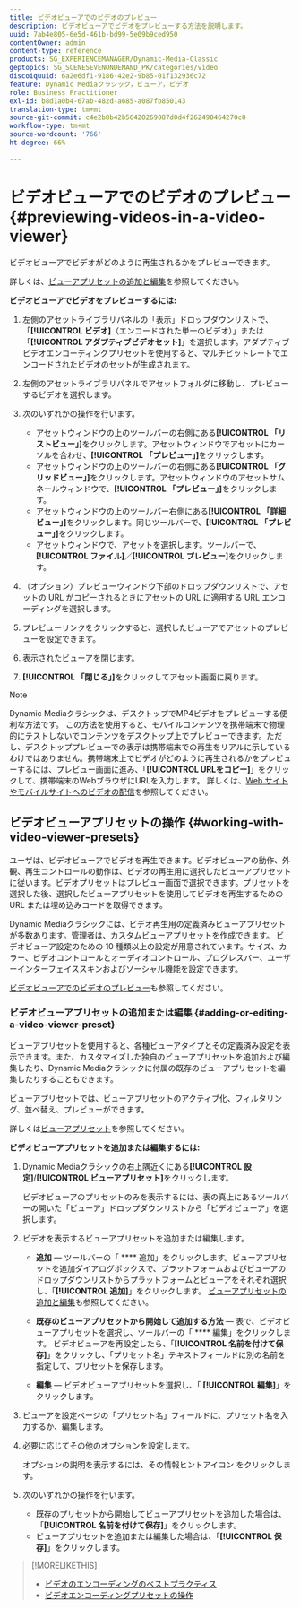 ```yaml
---
title: ビデオビューアでのビデオのプレビュー
description: ビデオビューアでビデオをプレビューする方法を説明します。
uuid: 7ab4e805-6e5d-461b-bd99-5e09b9ced950
contentOwner: admin
content-type: reference
products: SG_EXPERIENCEMANAGER/Dynamic-Media-Classic
geptopics: SG_SCENESEVENONDEMAND_PK/categories/video
discoiquuid: 6a2e6df1-9186-42e2-9b85-01f132936c72
feature: Dynamic Mediaクラシック，ビューア，ビデオ
role: Business Practitioner
exl-id: b8d1a0b4-67ab-482d-a685-a087fb850143
translation-type: tm+mt
source-git-commit: c4e2b8b42b56420269087d0d4f262490464270c0
workflow-type: tm+mt
source-wordcount: '766'
ht-degree: 66%

---
```


# ビデオビューアでのビデオのプレビュー{#previewing-videos-in-a-video-viewer}

ビデオビューアでビデオがどのように再生されるかをプレビューできます。

詳しくは、[ビューアプリセットの追加と編集](application-setup.md#adding_and_editing_viewer_presets)を参照してください。

**ビデオビューアでビデオをプレビューするには:**

1. 左側のアセットライブラリパネルの「表示」ドロップダウンリストで、「**[!UICONTROL ビデオ]**（エンコードされた単一のビデオ）」または「**[!UICONTROL アダプティブビデオセット]**」を選択します。アダプティブビデオエンコーディングプリセットを使用すると、マルチビットレートでエンコードされたビデオのセットが生成されます。
1. 左側のアセットライブラリパネルでアセットフォルダに移動し、プレビューするビデオを選択します。
1. 次のいずれかの操作を行います。

   * アセットウィンドウの上のツールバーの右側にある&#x200B;**[!UICONTROL 「リストビュー」]**&#x200B;をクリックします。アセットウィンドウでアセットにカーソルを合わせ、**[!UICONTROL 「プレビュー」]**&#x200B;をクリックします。
   * アセットウィンドウの上のツールバーの右側にある&#x200B;**[!UICONTROL 「グリッドビュー」]**&#x200B;をクリックします。アセットウィンドウのアセットサムネールウィンドウで、**[!UICONTROL 「プレビュー」]**&#x200B;をクリックします。
   * アセットウィンドウの上のツールバー右側にある&#x200B;**[!UICONTROL 「詳細ビュー」]**&#x200B;をクリックします。同じツールバーで、**[!UICONTROL 「プレビュー」]**&#x200B;をクリックします。
   * アセットウィンドウで、アセットを選択します。ツールバーで、**[!UICONTROL ファイル]**／**[!UICONTROL プレビュー]**&#x200B;をクリックします。

1. （オプション）プレビューウィンドウ下部のドロップダウンリストで、アセットの URL がコピーされるときにアセットの URL に適用する URL エンコーディングを選択します。
1. プレビューリンクをクリックすると、選択したビューアでアセットのプレビューを設定できます。
1. 表示されたビューアを閉じます。
1. **[!UICONTROL 「閉じる」]**&#x200B;をクリックしてアセット画面に戻ります。

>[!NOTE]
>
>Dynamic Mediaクラシックは、デスクトップでMP4ビデオをプレビューする便利な方法です。 この方法を使用すると、モバイルコンテンツを携帯端末で物理的にテストしないでコンテンツをデスクトップ上でプレビューできます。ただし、デスクトッププレビューでの表示は携帯端末での再生をリアルに示しているわけではありません。携帯端末上でビデオがどのように再生されるかをプレビューするには、プレビュー画面に進み、「**[!UICONTROL URLをコピー]**」をクリックして、携帯端末のWebブラウザにURLを入力します。 詳しくは、[Web サイトやモバイルサイトへのビデオの配信](deploying-video-websites-mobile-sites.md#deploying_video_to_your_websites_and_mobile_sites)を参照してください。

## ビデオビューアプリセットの操作 {#working-with-video-viewer-presets}

ユーザは、ビデオビューアでビデオを再生できます。ビデオビューアの動作、外観、再生コントロールの動作は、ビデオの再生用に選択したビューアプリセットに従います。ビデオプリセットはプレビュー画面で選択できます。プリセットを選択した後、選択したビューアプリセットを使用してビデオを再生するための URL または埋め込みコードを取得できます。

Dynamic Mediaクラシックには、ビデオ再生用の定義済みビューアプリセットが多数あります。管理者は、カスタムビューアプリセットを作成できます。 ビデオビューア設定のための 10 種類以上の設定が用意されています。サイズ、カラー、ビデオコントロールとオーディオコントロール、プログレスバー、ユーザーインターフェイススキンおよびソーシャル機能を設定できます。

[ビデオビューアでのビデオのプレビュー](previewing-videos-video-viewer.md#previewing_videos_in_a_video_viewer)も参照してください。

### ビデオビューアプリセットの追加または編集  {#adding-or-editing-a-video-viewer-preset}

ビューアプリセットを使用すると、各種ビューアタイプとその定義済み設定を表示できます。また、カスタマイズした独自のビューアプリセットを追加および編集したり、Dynamic Mediaクラシックに付属の既存のビューアプリセットを編集したりすることもできます。

ビューアプリセットでは、ビューアプリセットのアクティブ化、フィルタリング、並べ替え、プレビューができます。

詳しくは[ビューアプリセット](application-setup.md#viewer_presets)を参照してください。

**ビデオビューアプリセットを追加または編集するには:**

1. Dynamic Mediaクラシックの右上隅近くにある&#x200B;**[!UICONTROL 設定]**/**[!UICONTROL ビューアプリセット]**&#x200B;をクリックします。

   ビデオビューアのプリセットのみを表示するには、表の真上にあるツールバーの開いた「ビューア」ドロップダウンリストから「ビデオビューア」を選択します。

1. ビデオを表示するビューアプリセットを追加または編集します。

   * **追加**  — ツールバーの「 **** 追加」をクリックします。ビューアプリセットを追加ダイアログボックスで、プラットフォームおよびビューアのドロップダウンリストからプラットフォームとビューアをそれぞれ選択し、「**[!UICONTROL 追加]**」をクリックします。
   [ビューアプリセットの追加と編集](application-setup.md#adding_and_editing_viewer_presets)も参照してください。

   * **既存のビューアプリセットから開始して追加する方法**  — 表で、ビデオビューアプリセットを選択し、ツールバーの「 **** 編集」をクリックします。
   ビデオビューアを再設定したら、「**[!UICONTROL 名前を付けて保存]**」をクリックし、「プリセット名」テキストフィールドに別の名前を指定して、プリセットを保存します。

   * **編集**  — ビデオビューアプリセットを選択し、「 **[!UICONTROL 編集]**」をクリックします。



1. ビューアを設定ページの「プリセット名」フィールドに、プリセット名を入力するか、編集します。
1. 必要に応じてその他のオプションを設定します。

   オプションの説明を表示するには、その情報ヒントアイコン  をクリックします。

1. 次のいずれかの操作を行います。

   * 既存のプリセットから開始してビューアプリセットを追加した場合は、「**[!UICONTROL 名前を付けて保存]**」をクリックします。
   * ビューアプリセットを追加または編集した場合は、「**[!UICONTROL 保存]**」をクリックします。

>[!MORELIKETHIS]
>
>* [ビデオのエンコーディングのベストプラクティス](uploading-encoding-videos.md#best_practices_for_video_encoding)
>* [ビデオエンコーディングプリセットの操作](uploading-encoding-videos.md#working_with_video_encoding_presets)

